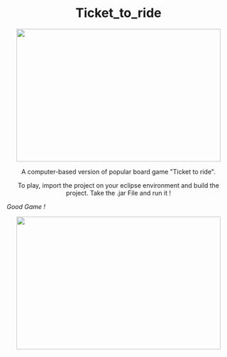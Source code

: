 <h1 align="center" style="bold"> Ticket_to_ride </h1>

<p align="center">
  <img width="460" height="300" src="https://www.google.com/url?sa=i&rct=j&q=&esrc=s&source=images&cd=&ved=2ahUKEwjBm--igfjiAhVRx4UKHWXaACAQjRx6BAgBEAU&url=https%3A%2F%2Fwww.nicematin.com%2Fvie-locale%2Fvous-pouvez-sauver-la-locomotive-a-vapeur-du-train-des-pignes-28830&psig=AOvVaw2VED0gydeTmXj8t2MI9zMb&ust=1561118258289560">
</p>

<p align="center">
  A computer-based version of popular board game "Ticket to ride".
</p> 

<p align="center">
  To play, import the project on your eclipse environment and build the project.
Take the .jar File and run it !
</p> 

*Good Game !*

<p align="center">
  <img width="460" height="300" src="https://cogsthebrainshop.ie/wp-content/uploads/2015/11/ticket-to-ride-europe-ireland.jpg">
</p>

